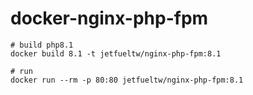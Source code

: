 # docker-nginx-php-fpm

```
# build php8.1
docker build 8.1 -t jetfueltw/nginx-php-fpm:8.1

# run
docker run --rm -p 80:80 jetfueltw/nginx-php-fpm:8.1
```
